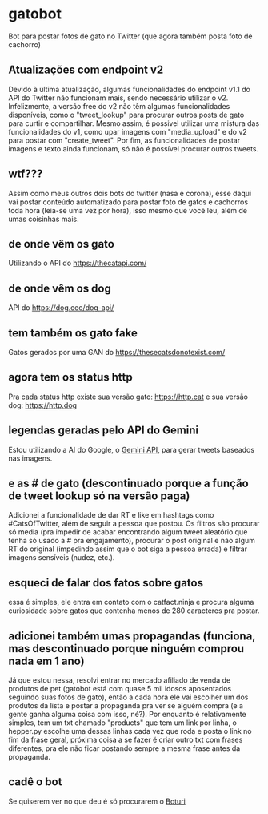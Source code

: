 # gatobot
Bot para postar fotos de gato no Twitter (que agora também posta foto de cachorro)

## Atualizações com endpoint v2
Devido à última atualização, algumas funcionalidades do endpoint v1.1 do API do Twitter não funcionam mais, sendo necessário utilizar o v2. Infelizmente, a versão free do v2 não têm algumas funcionalidades disponíveis, como o "tweet_lookup" para procurar outros posts de gato para curtir e compartilhar. Mesmo assim, é possivel utilizar uma mistura das funcionalidades do v1, como upar imagens com "media_upload" e do v2 para postar com "create_tweet". Por fim, as funcionalidades de postar imagens e texto ainda funcionam, só não é possível procurar outros tweets.

## wtf???

Assim como meus outros dois bots do twitter (nasa e corona), esse daqui vai postar conteúdo automatizado para postar foto de gatos e cachorros toda hora (leia-se uma vez por hora), isso mesmo que você leu, além de umas coisinhas mais.

## de onde vêm os gato

Utilizando o API do https://thecatapi.com/

## de onde vêm os dog

API do https://dog.ceo/dog-api/

## tem também os gato fake

Gatos gerados por uma GAN do https://thesecatsdonotexist.com/

## agora tem os status http

Pra cada status http existe sua versão gato: https://http.cat e sua versão dog: https://http.dog

## legendas geradas pelo API do Gemini
Estou utilizando a AI do Google, o [Gemini API](https://deepmind.google/technologies/gemini/#introduction), para gerar tweets baseados nas imagens.

## e as # de gato (descontinuado porque a função de tweet lookup só na versão paga)

Adicionei a funcionalidade de dar RT e like em hashtags como #CatsOfTwitter, além de seguir a pessoa que postou. Os filtros são procurar só media (pra impedir de acabar encontrando algum tweet aleatório que tenha só usado a # pra engajamento), procurar o post original e não algum RT do original (impedindo assim que o bot siga a pessoa errada) e filtrar imagens sensíveis (nudez, etc.).

## esqueci de falar dos fatos sobre gatos
essa é simples, ele entra em contato com o catfact.ninja e procura alguma curiosidade sobre gatos que contenha menos de 280 caracteres pra postar.

## adicionei também umas propagandas (funciona, mas descontinuado porque ninguém comprou nada em 1 ano)

Já que estou nessa, resolvi entrar no mercado afiliado de venda de produtos de pet (gatobot está com quase 5 mil idosos aposentados seguindo suas fotos de gato), então a cada hora ele vai escolher um dos produtos da lista e postar a propaganda pra ver se alguém compra (e a gente ganha alguma coisa com isso, né?). Por enquanto é relativamente simples, tem um txt chamado "products" que tem um link por linha, o hepper.py escolhe uma dessas linhas cada vez que roda e posta o link no fim da frase geral, próxima coisa a se fazer é criar outro txt com frases diferentes, pra ele não ficar postando sempre a mesma frase antes da propaganda.

## cadê o bot

Se quiserem ver no que deu é só procurarem o [Boturi](https://twitter.com/boturitter)
